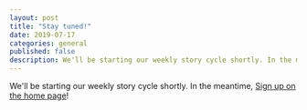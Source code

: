 ```yaml
---
layout: post
title: "Stay tuned!"
date: 2019-07-17
categories: general
published: false
description: We'll be starting our weekly story cycle shortly. In the meantime, [Sign up on the home page](/)!
---
```


We'll be starting our weekly story cycle shortly. In the meantime, [Sign up on the home page](/)!
